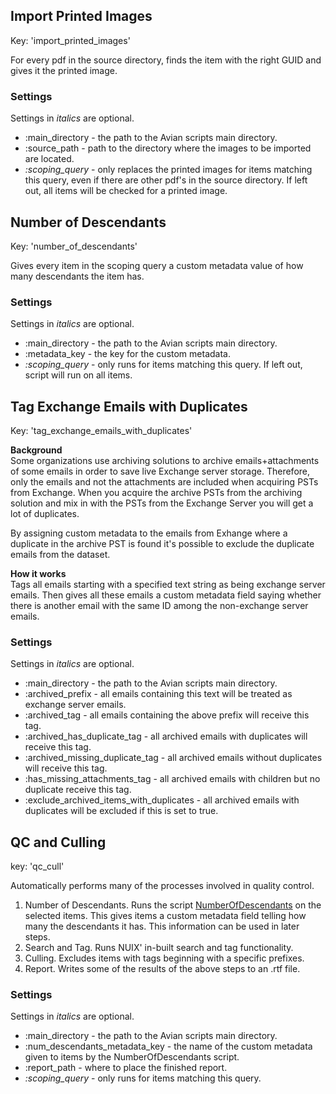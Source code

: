 ## Import Printed Images
Key: 'import_printed_images'

For every pdf in the source directory, finds the item with the right GUID and gives it the printed image.
### Settings
Settings in *italics* are optional.
* :main_directory - the path to the Avian scripts main directory.
* :source_path - path to the directory where the images to be imported are located.
* *:scoping_query* - only replaces the printed images for items matching this query, even if there are other pdf's in the source directory.
If left out, all items will be checked for a printed image.

## Number of Descendants
Key: 'number_of_descendants'

Gives every item in the scoping query a custom metadata value of how many descendants the item has.
### Settings
Settings in *italics* are optional.
* :main_directory - the path to the Avian scripts main directory.
* :metadata_key - the key for the custom metadata.
* *:scoping_query* - only runs for items matching this query. 
If left out, script will run on all items.

## Tag Exchange Emails with Duplicates
Key: 'tag_exchange_emails_with_duplicates'

<b>Background</b><br>
Some organizations use archiving solutions to archive emails+attachments of some  emails in order to save live Exchange server storage.
Therefore, only the emails and not the attachments are included when acquiring PSTs from Exchange.
When you acquire the archive PSTs from the archiving solution and mix in with the PSTs from the Exchange Server you will get a lot of duplicates. 

By assigning custom metadata to the emails from Exhange where a duplicate in the archive PST is found it's possible to exclude the duplicate emails from the dataset. 

<b>How it works</b><br>
Tags all emails starting with a specified text string as being exchange server emails.
Then gives all these emails a custom metadata field saying whether there is another email with the same ID among the non-exchange server emails.

### Settings
Settings in *italics* are optional.
* :main_directory - the path to the Avian scripts main directory.
* :archived_prefix - all emails containing this text will be treated as exchange server emails.
* :archived_tag - all emails containing the above prefix will receive this tag.
* :archived_has_duplicate_tag - all archived emails with duplicates will receive this tag.
* :archived_missing_duplicate_tag - all archived emails without duplicates will receive this tag.
* :has_missing_attachments_tag - all archived emails with children but no duplicate receive this tag.
* :exclude_archived_items_with_duplicates - all archived emails with duplicates will be excluded if this is set to true.

## QC and Culling
key: 'qc_cull'

Automatically performs many of the processes involved in quality control.

1. Number of Descendants. Runs the script [NumberOfDescendants](#number-of-descendants) on the selected items.
This gives items a custom metadata field telling how many the descendants it has.
This information can be used in later steps.
2. Search and Tag. Runs NUIX' in-built search and tag functionality.
3. Culling. Excludes items with tags beginning with a specific prefixes.
4. Report. Writes some of the results of the above steps to an .rtf file.

### Settings
Settings in *italics* are optional.
* :main_directory - the path to the Avian scripts main directory.
* :num_descendants_metadata_key - the name of the custom metadata given to items by the NumberOfDescendants script.
* :report_path - where to place the finished report.
* *:scoping_query* - only runs for items matching this query.
